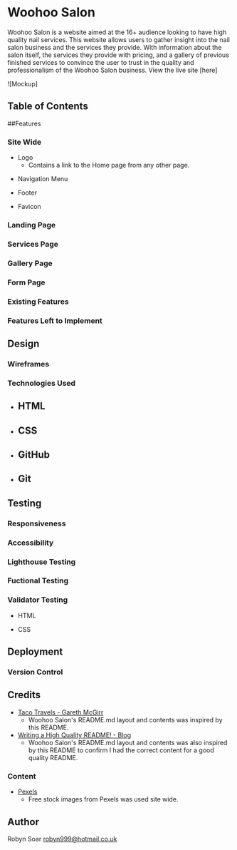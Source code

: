 # Woohoo Salon

Woohoo Salon is a website aimed at the 16+ audience looking to have high quality nail services. This website allows users to gather insight into the nail salon business and the services they provide. With information about the salon itself, the services they provide with pricing, and a gallery of previous finished services to convince the user to trust in the quality and professionalism of the Woohoo Salon business. View the live site [here] 
<!-- Insert href to deployed site -->

<!-- Screenshot of site responsivity mockup from https://ui.dev/amiresponsive -->
![Mockup]

## Table of Contents

##Features

### Site Wide

- Logo
    - Contains a link to the Home page from any other page.

<!-- Insert Logo image -->

- Navigation Menu

<!-- Insert Nav bar image -->

- Footer

<!-- Insert Footer image -->

- Favicon

<!-- Insert Favicon image -->

### Landing Page

<!-- Insert Landing Page image -->

### Services Page

<!-- Insert Services Page image -->

### Gallery Page

### Form Page

### Existing Features

### Features Left to Implement 

## Design

### Wireframes

<!-- Insert Wireframe images/drawings -->

### Technologies Used
<!-- Add badges for all available technologies used -->
- HTML 
    - 
- CSS
    - 
- GitHub
    - 
- Git
    - 

## Testing

### Responsiveness

### Accessibility

<!-- https://wave.webaim.org/ -->

### Lighthouse Testing

### Fuctional Testing

### Validator Testing

- HTML
<!-- https://validator.w3.org/ -->

- CSS
<!-- https://jigsaw.w3.org/css-validator/ -->

<!-- ### Unfixed Bugs -->

## Deployment

### Version Control

## Credits

- [Taco Travels - Gareth McGirr](https://github.com/Gareth-McGirr/tacos-travels/blob/main/README.md)
    - Woohoo Salon's README.md layout and contents was inspired by this README.
- [Writing a High Quality README! - Blog](https://dev.to/coderarchive/writing-a-high-quality-readme-1k3j)
    - Woohoo Salon's README.md layout and contents was also inspired by this README to confirm I had the correct content for a good quality README.

### Content

- [Pexels](https://www.pexels.com/)
    - Free stock images from Pexels was used site wide.

## Author

Robyn Soar 
robyn999@hotmail.co.uk